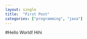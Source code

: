 ```yaml
---
layout: single
title:  "First Post"
categories: ["programming", "java"]
---
```


#Hello World!
Hihi
